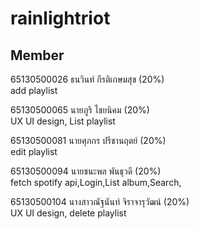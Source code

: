 # rainlightriot

## Member

 65130500026 ธนวินท์ กีรติเกษมสุข (20%)<br>
   add playlist
 
 65130500065 นายภูริ ไชยนิคม (20%)<br>
   UX UI design, List playlist

 65130500081 นายศุภกร ปรีชานฤตย์ (20%)<br>
   edit playlist
 
 65130500094 นายชนะพล พันธุวดี (20%) <br>
  fetch spotify api,Login,List album,Search,
    
 65130500104 นางสาวณัฐนันท์ จิราจารุวัฒน์ (20%)  <br>
    UX UI design, delete playlist
 
